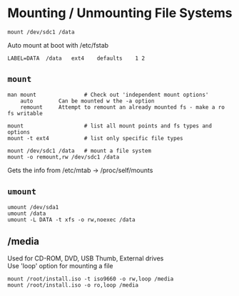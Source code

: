 # Mounting / Unmounting File Systems

    mount /dev/sdc1 /data

Auto mount at boot with /etc/fstab

    LABEL=DATA  /data   ext4    defaults    1 2

## `mount`

    man mount               # Check out 'independent mount options'
        auto        Can be mounted w the -a option
        remount     Attempt to remount an already mounted fs - make a ro fs writable

    mount                   # list all mount points and fs types and options
    mount -t ext4           # list only specific file types

    mount /dev/sdc1 /data   # mount a file system
    mount -o remount,rw /dev/sdc1 /data

Gets the info from /etc/mtab -> /proc/self/mounts

## `umount`

    umount /dev/sda1
    umount /data
    umount -L DATA -t xfs -o rw,noexec /data

## /media
Used for CD-ROM, DVD, USB Thumb, External drives  
Use 'loop' option for mounting a file 

    mount /root/install.iso -t iso9660 -o rw,loop /media
    mount /root/install.iso -o ro,loop /media